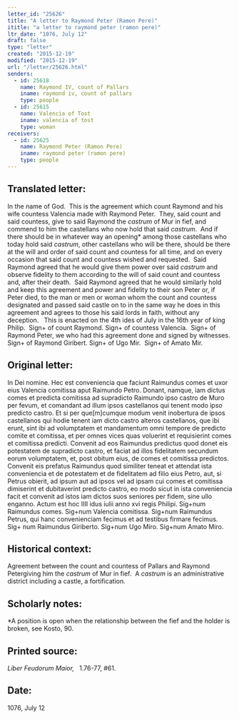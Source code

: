 ```yaml
---
letter_id: "25626"
title: "A letter to Raymond Peter (Ramon Pere)"
ititle: "a letter to raymond peter (ramon pere)"
ltr_date: "1076, July 12"
draft: false
type: "letter"
created: "2015-12-19"
modified: "2015-12-19"
url: "/letter/25626.html"
senders:
  - id: 25618
    name: Raymond IV, count of Pallars
    iname: raymond iv, count of pallars
    type: people
  - id: 25615
    name: Valencia of Tost
    iname: valencia of tost
    type: woman
receivers:
  - id: 25625
    name: Raymond Peter (Ramon Pere)
    iname: raymond peter (ramon pere)
    type: people
---
```

<h2> Translated letter:</h2><p>In the name of God.&nbsp; This is the agreement which count Raymond and his wife countess Valencia made with Raymond Peter.&nbsp; They, said count and said countess, give to said Raymond the <i>castrum</i> of Mur in fief, and commend to him the castellans who now hold that said <i>castrum</i>.&nbsp; And if there should be in whatever way an opening* among those castellans who today hold said <i>castrum</i>, other castellans who will be there, should be there at the will and order of said count and countess for all time, and on every occasion that said count and countess wished and requested.&nbsp; Said Raymond agreed that he would give them power over said <i>castrum</i> and observe fidelity to them according to the will of said count and countess and, after their death.&nbsp; Said Raymond agreed that he would similarly hold and keep this agreement and power and fidelity to their son Peter or, if Peter died, to the man or men or woman whom the count and countess designated and passed said castle on to in the same way he does in this agreement and agrees to those his said lords in faith, without any deception.&nbsp;&nbsp; This is enacted on the 4th ides of July in the 16th year of king Philip.&nbsp; Sign+ of count Raymond. Sign+ of countess Valencia.&nbsp; Sign+ of Raymond Peter, we who had this agreement done and signed by witnesses.&nbsp; Sign+ of Raymond Giribert. Sign+ of Ugo Mir.&nbsp; Sign+ of Amato Mir.</p><h2 class="mt-4"> Original letter:</h2><p class="Bodytext31">In Dei nomine. Hec est conveniencia que faciunt Raimundus comes et uxor eius Valencia comitissa aput Raimundo Petro. Donant, namque, iam dictus comes et predicta comitissa ad supradicto Raimundo ipso castro de Muro per fevum, et comandant ad illum ipsos castellanos qui tenent modo ipso predicto castro. Et si per que[m]cumque modum venit inobertura de ipsos castellanos qui hodie tenent iam dicto castro alteros castellanos, que ibi erunt, sint ibi ad volumptatem et mandamentum omni tempore de predicto comite et comitissa, et per omnes vices quas voluerint et requisierint comes et comitissa predicti. Convenit ad eos Raimundus predictus quod donet eis potestatem de supradicto castro, et faciat ad illos fidelitatem secundum eorum volumptatem, et, post obitum eius, de comes et comitissa predictos. Convenit eis prefatus Raimundus quod similiter teneat et attendat ista conveniencia et de potestatem et de fidelitatem ad filio eius Petro, aut, si Petrus obierit, ad ipsum aut ad ipsos vel ad ipsam cui comes et comitissa dimiserint et dubitaverint predicto castro, eo modo sicut in ista conveniencia facit et convenit ad istos iam dictos suos seniores per fidem, sine ullo enganno. Actum est hoc IIII idus iulii anno xvi regis Philipi. Sig+num Raimundus comes. Sig+num Valencia comitissa. Sig+num Raimundus Petrus, qui hanc convenienciam fecimus et ad testibus firmare fecimus. Sig+ num Raimundus Giriberto. Sig+num Ugo Miro. Sig+num Amato Miro.<span></span></p><h2 class="mt-4"> Historical context:</h2><p>Agreement between the count and countess of Pallars and Raymond Petergiving him the <i>castrum</i> of Mur in fief.&nbsp; A <i>castrum</i> is an administrative district including a castle, a fortification.</p><h2 class="mt-4"> Scholarly notes:</h2><p>*A position is open when the relationship between the fief and the holder is broken, see Kosto, 90.</p><h2 class="mt-4"> Printed source:</h2><p><i>Liber Feudorum Maior, </i>&nbsp;&nbsp;1.76-77, #61.</p><h2 class="mt-4"> Date:</h2>1076, July 12